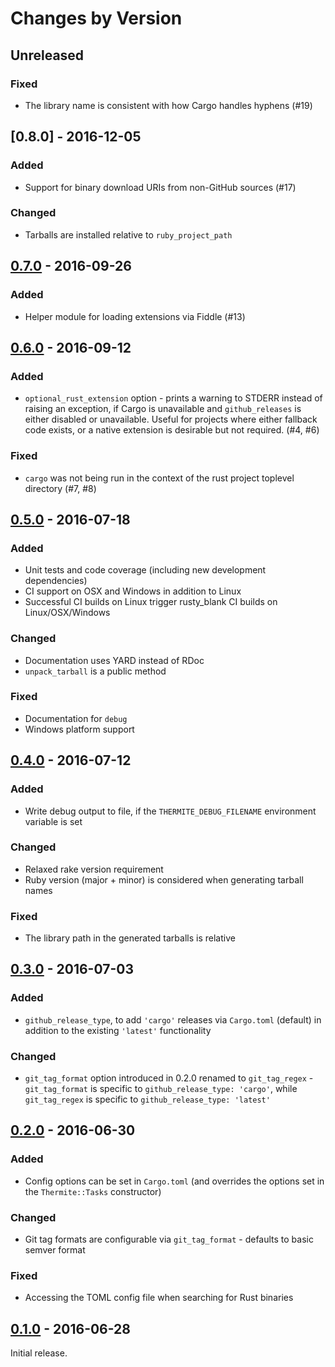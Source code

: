 # Changes by Version

## Unreleased

### Fixed

* The library name is consistent with how Cargo handles hyphens (#19)

## [0.8.0] - 2016-12-05

### Added

* Support for binary download URIs from non-GitHub sources (#17)

### Changed

* Tarballs are installed relative to `ruby_project_path`

## [0.7.0] - 2016-09-26

### Added

* Helper module for loading extensions via Fiddle (#13)

## [0.6.0] - 2016-09-12

### Added

* `optional_rust_extension` option - prints a warning to STDERR instead of raising an exception, if
  Cargo is unavailable and `github_releases` is either disabled or unavailable. Useful for projects
  where either fallback code exists, or a native extension is desirable but not required. (#4, #6)

### Fixed

* `cargo` was not being run in the context of the rust project toplevel directory (#7, #8)

## [0.5.0] - 2016-07-18

### Added

* Unit tests and code coverage (including new development dependencies)
* CI support on OSX and Windows in addition to Linux
* Successful CI builds on Linux trigger rusty_blank CI builds on Linux/OSX/Windows

### Changed

* Documentation uses YARD instead of RDoc
* `unpack_tarball` is a public method

### Fixed

* Documentation for `debug`
* Windows platform support

## [0.4.0] - 2016-07-12

### Added

* Write debug output to file, if the `THERMITE_DEBUG_FILENAME` environment variable is set

### Changed

* Relaxed rake version requirement
* Ruby version (major + minor) is considered when generating tarball names

### Fixed

* The library path in the generated tarballs is relative

## [0.3.0] - 2016-07-03

### Added

* `github_release_type`, to add `'cargo'` releases via `Cargo.toml` (default) in addition to the
  existing `'latest'` functionality

### Changed

* `git_tag_format` option introduced in 0.2.0 renamed to `git_tag_regex` - `git_tag_format` is
  specific to `github_release_type: 'cargo'`, while `git_tag_regex` is specific to
  `github_release_type: 'latest'`

## [0.2.0] - 2016-06-30

### Added

* Config options can be set in `Cargo.toml` (and overrides the options set in the `Thermite::Tasks`
  constructor)

### Changed

* Git tag formats are configurable via `git_tag_format` - defaults to basic semver format

### Fixed

* Accessing the TOML config file when searching for Rust binaries

## [0.1.0] - 2016-06-28

Initial release.

[0.7.0]: https://github.com/malept/thermite/compare/v0.6.0...v0.7.0
[0.6.0]: https://github.com/malept/thermite/compare/v0.5.0...v0.6.0
[0.5.0]: https://github.com/malept/thermite/compare/v0.4.0...v0.5.0
[0.4.0]: https://github.com/malept/thermite/compare/v0.3.0...v0.4.0
[0.3.0]: https://github.com/malept/thermite/compare/v0.2.0...v0.3.0
[0.2.0]: https://github.com/malept/thermite/compare/v0.1.0...v0.2.0
[0.1.0]: https://github.com/malept/thermite/releases/tag/v0.1.0
